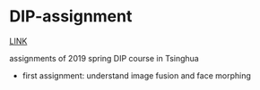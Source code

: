 # DIP-assignment

[LINK](https://www.cmwonderland.com/blog/2019/04/23/52_DIP/)

assignments of 2019 spring DIP course in Tsinghua
- first assignment: understand image fusion and face morphing

